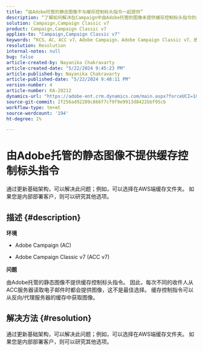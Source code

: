 ```yaml
---
title: “由Adobe托管的静态图像不与缓存控制标头指令一起提供”
description: “了解如何解决在Campaign中由Adobe托管的图像未提供缓存控制标头指令的问题。”
solution: Campaign,Campaign Classic v7
product: Campaign,Campaign Classic v7
applies-to: "Campaign,Campaign Classic v7"
keywords: “KCS、AC、ACC v7、Adobe Campaign、Adobe Campaign Classic v7、故障排除、静态图像、托管、缓存控制标头指令”
resolution: Resolution
internal-notes: null
bug: false
article-created-by: Nayanika Chakravarty
article-created-date: "5/22/2024 9:45:23 PM"
article-published-by: Nayanika Chakravarty
article-published-date: "5/22/2024 9:48:11 PM"
version-number: 4
article-number: KA-20212
dynamics-url: "https://adobe-ent.crm.dynamics.com/main.aspx?forceUCI=1&pagetype=entityrecord&etn=knowledgearticle&id=b382d094-8418-ef11-9f8a-6045bd026dc7"
source-git-commit: 2f256ad92209c866f7cf9f9e9913d8422bbf95cb
workflow-type: tm+mt
source-wordcount: '194'
ht-degree: 1%

---
```


# 由Adobe托管的静态图像不提供缓存控制标头指令


通过更新基础架构，可以解决此问题；例如，可以选择在AWS端缓存文件夹。 如果您是内部部署客户，则可以研究其他选项。

## 描述 {#description}


<b>环境</b>

- Adobe Campaign (AC)

- Adobe Campaign Classic v7 (ACC v7)

<b>问题</b>

由Adobe托管的静态图像不提供缓存控制标头指令。 因此，每次不同的收件人从ACC服务器读取电子邮件时都会提供图像，这不是最佳选择。 缓存控制指令可以从反向/代理服务器的缓存中获取图像。


## 解决方法 {#resolution}


通过更新基础架构，可以解决此问题；例如，可以选择在AWS端缓存文件夹。 如果您是内部部署客户，则可以研究其他选项。
